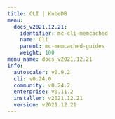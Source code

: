 ```yaml
---
title: CLI | KubeDB
menu:
  docs_v2021.12.21:
    identifier: mc-cli-memcached
    name: Cli
    parent: mc-memcached-guides
    weight: 100
menu_name: docs_v2021.12.21
info:
  autoscaler: v0.9.2
  cli: v0.24.0
  community: v0.24.2
  enterprise: v0.11.2
  installer: v2021.12.21
  version: v2021.12.21
---
```


